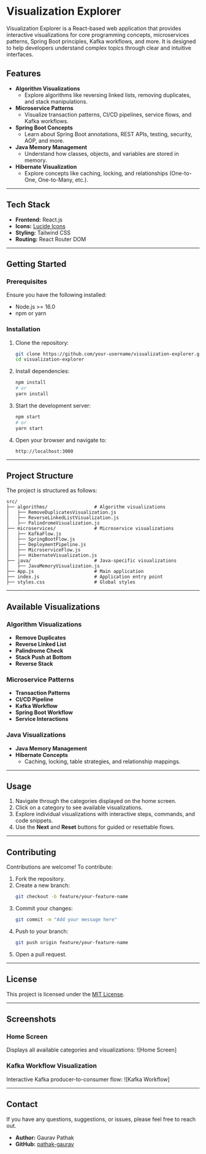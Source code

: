 # Visualization Explorer

Visualization Explorer is a React-based web application that provides interactive visualizations for core programming concepts, microservices patterns, Spring Boot principles, Kafka workflows, and more. It is designed to help developers understand complex topics through clear and intuitive interfaces.

## Features

- **Algorithm Visualizations**
    - Explore algorithms like reversing linked lists, removing duplicates, and stack manipulations.
- **Microservice Patterns**
    - Visualize transaction patterns, CI/CD pipelines, service flows, and Kafka workflows.
- **Spring Boot Concepts**
    - Learn about Spring Boot annotations, REST APIs, testing, security, AOP, and more.
- **Java Memory Management**
    - Understand how classes, objects, and variables are stored in memory.
- **Hibernate Visualization**
    - Explore concepts like caching, locking, and relationships (One-to-One, One-to-Many, etc.).

---

## Tech Stack

- **Frontend:** React.js
- **Icons:** [Lucide Icons](https://lucide.dev/)
- **Styling:** Tailwind CSS
- **Routing:** React Router DOM

---

## Getting Started

### Prerequisites

Ensure you have the following installed:

- Node.js >= 16.0
- npm or yarn

### Installation

1. Clone the repository:
   ```bash
   git clone https://github.com/your-username/visualization-explorer.git
   cd visualization-explorer
   ```

2. Install dependencies:
   ```bash
   npm install
   # or
   yarn install
   ```

3. Start the development server:
   ```bash
   npm start
   # or
   yarn start
   ```

4. Open your browser and navigate to:
   ```
   http://localhost:3000
   ```

---

## Project Structure

The project is structured as follows:

```
src/
├── algorithms/                 # Algorithm visualizations
│   ├── RemoveDuplicatesVisualization.js
│   ├── ReverseLinkedListVisualization.js
│   ├── PalindromeVisualization.js
├── microservices/              # Microservice visualizations
│   ├── KafkaFlow.js
│   ├── SpringBootFlow.js
│   ├── DeploymentPipeline.js
│   ├── MicroserviceFlow.js
│   ├── HibernateVisualization.js
├── java/                       # Java-specific visualizations
│   ├── JavaMemoryVisualization.js
├── App.js                      # Main application
├── index.js                    # Application entry point
├── styles.css                  # Global styles
```

---

## Available Visualizations

### Algorithm Visualizations
- **Remove Duplicates**
- **Reverse Linked List**
- **Palindrome Check**
- **Stack Push at Bottom**
- **Reverse Stack**

### Microservice Patterns
- **Transaction Patterns**
- **CI/CD Pipeline**
- **Kafka Workflow**
- **Spring Boot Workflow**
- **Service Interactions**

### Java Visualizations
- **Java Memory Management**
- **Hibernate Concepts**
    - Caching, locking, table strategies, and relationship mappings.

---

## Usage

1. Navigate through the categories displayed on the home screen.
2. Click on a category to see available visualizations.
3. Explore individual visualizations with interactive steps, commands, and code snippets.
4. Use the **Next** and **Reset** buttons for guided or resettable flows.

---

## Contributing

Contributions are welcome! To contribute:

1. Fork the repository.
2. Create a new branch:
   ```bash
   git checkout -b feature/your-feature-name
   ```
3. Commit your changes:
   ```bash
   git commit -m "Add your message here"
   ```
4. Push to your branch:
   ```bash
   git push origin feature/your-feature-name
   ```
5. Open a pull request.

---

## License

This project is licensed under the [MIT License](LICENSE).

---

## Screenshots

### Home Screen

Displays all available categories and visualizations:
![Home Screen]

### Kafka Workflow Visualization

Interactive Kafka producer-to-consumer flow:
![Kafka Workflow]

---

## Contact

If you have any questions, suggestions, or issues, please feel free to reach out.

- **Author:** Gaurav Pathak
- **GitHub:** [pathak-gaurav](https://github.com/pathak-gaurav)